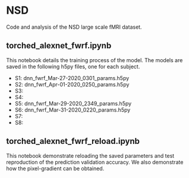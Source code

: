 # NSD
Code and analysis of the NSD large scale fMRI dataset.

## torched_alexnet_fwrf.ipynb
This notebook details the training process of the model. The models are saved in the following h5py files, one for each subject.

- S1: dnn_fwrf_Mar-27-2020_0301_params.h5py
- S2: dnn_fwrf_Apr-01-2020_0250_params.h5py
- S3:
- S4:
- S5: dnn_fwrf_Mar-29-2020_2349_params.h5py
- S6: dnn_fwrf_Mar-31-2020_0220_params.h5py
- S7:
- S8:

## torched_alexnet_fwrf_reload.ipynb
This notebook demonstrate reloading the saved parameters and test reproduction of the prediction validation accuracy. We also demonstrate how the pixel-gradient can be obtained.
